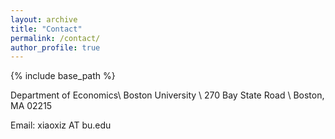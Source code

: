 ```yaml
---
layout: archive
title: "Contact"
permalink: /contact/
author_profile: true
---
```


{% include base_path %}

Department of Economics\\
Boston University  \\
270 Bay State Road  \\
Boston, MA 02215

Email: xiaoxiz AT bu.edu
